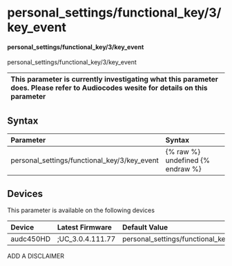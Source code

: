 ﻿---
description: personal_settings/functional_key/3/key_event
search: false
---

# personal_settings/functional_key/3/key_event

#### personal_settings/functional_key/3/key_event

personal_settings/functional_key/3/key_event


| This parameter is currently investigating what this parameter does. Please refer to Audiocodes wesite for details on this parameter | 
| :--- |

## Syntax
| Parameter | Syntax |
| :--- | :--- |
|personal_settings/functional_key/3/key_event | {% raw %} undefined {% endraw %}|

## Devices
This parameter is available on the following devices

| Device | Latest Firmware | Default Value |
|:---|:---|:---|
| audc450HD | ;UC_3.0.4.111.77 | personal_settings/functional_key/3/key_event=CALENDAR 

ADD A DISCLAIMER
